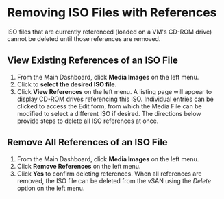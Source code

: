 # Removing ISO Files with References

ISO files that are currently referenced (loaded on a VM's CD-ROM drive) cannot be deleted until those references are removed.

## View Existing References of an ISO File

1. From the Main Dashboard, click **Media Images** on the left menu.
2. Click to **select the desired ISO file.**
3. Click **View References** on the left menu.
A listing page will appear to display CD-ROM drives referencing this ISO. Individual entries can be clicked to access the Edit form, from which the Media File can be modified to select a different ISO if desired. The directions below provide steps to delete all ISO references at once.

## Remove All References of an ISO File

1. From the Main Dashboard, click **Media Images** on the left menu.
2. Click **Remove References** on the left menu.
3. Click **Yes** to confirm deleting references.
When all references are removed, the ISO file can be deleted from the vSAN using the *Delete* option on the left menu.